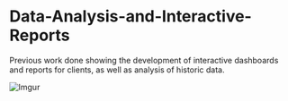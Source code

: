 # Data-Analysis-and-Interactive-Reports
Previous work done showing the development of interactive dashboards and reports for clients, as well as analysis of historic data.


![Imgur](https://i.imgur.com/f8jUS3m.jpg)
